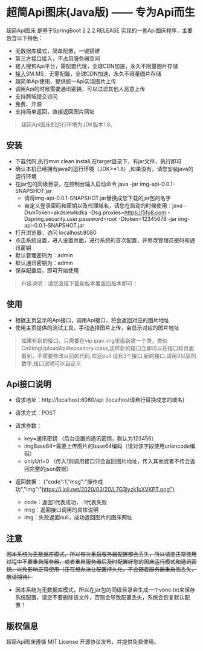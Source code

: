 
超简Api图床(Java版)  —— 专为Api而生
===============


超简Api图床 是基于SpringBoot 2.2.2.RELEASE 实现的一套Api图床程序，主要包含以下特色：

 + 无数据库模式，简单配置，一键搭建
 + 第三方接口接入，不占用服务器空间
 + 接入搜狗Api平台，需配置代理，全球CDN加速，永久不限量图片存储
 + [接入](https://sm.ms/)SM.MS，无需配置，全球CDN加速，永久不限量图片存储
 + 超简单Api使用，提供统一Api实现图片上传
 + 调用Api的时候需要通讯密钥，可以过滤其他人恶意上传
 + 支持跨域提交访问
 + 免费、开源
 + 支持简单返回，直接返回图片网址

> 超简Api图床的运行环境为JDK版本1.8。

## 安装

 + 下载代码,执行mvn clean install,在target目录下，有jar文件，执行即可
 + 确认本机已经拥有java的运行环境（JDK>=1.8）,如果没有，请您安装java的运行环境
 + 在jar包的同级目录，在控制台输入启动命令 java -jar img-api-0.0.1-SNAPSHOT.jar
    + 请将img-api-0.0.1-SNAPSHOT.jar替换成您下载的jar包的名字
    + 自定义登录密码和密钥以及代理域名，请您在启动的时候使用：java -DsmToken=akdsiewlkdka -Dsg.proxies=https://5fu8.com -Dspring.security.user.password=root -Dtoken=12345678 -jar img-api-0.0.1-SNAPSHOT.jar
 + 打开浏览器，访问 localhost:8080
 + 点击系统设置，进入设置页面，进行系统的首次配置，并修改管理员密码和通讯密钥
 + 默认管理密码为：admin
 + 默认通讯密钥为：admin
 + 保存配置后，即可开始使用


 > 升级说明：请您直接下载新版本覆盖旧版本即可！
 

## 使用

 + 根据主页显示的Api接口，调用Api接口，将会返回对应的图片地址
 + 使用主页提供的测试工具，手动选择图片上传，会显示对应的图片地址

 > 如果有新的接口，只需要在vip.ipav.img里面新建一个类，类似Cn6ImgUploadApiRepository.class,这样新的接口立即可以在接口和页面看到，不需要修改以前的代码,欢迎pull
 > 现有3个接口,新的接口,请用3以后的数字,接口说明可以自定义
 
## Api接口说明
 + 请求地址：http://localhost:8080/api  (localhost请自行替换成您的域名)
 + 请求方式：POST
 + 请求参数：
   + key=通讯密钥  （后台设置的通讯密钥，默认为123456）
   + imgBase64=需要上传图片的base64编码（请对该字段使用urlencode编码）
   + onlyUrl=0 （传入1则调用接口只会返回图片地址，传入其他或者不传会返回完整的json数据）
   
 + 返回数据：
    {"code":1,"msg":"操作成功","img":"https://i.loli.net/2020/03/20/L7G3jyzk1cXVKPT.png"}
    + code：返回1代表成功，-1代表失败
    + msg：返回接口调用的具体说明
    + img：失败返回null，成功返回图片的图床网址
 

## 注意

 <del>因本系统为无数据库模式，所以每次重启服务器配置都会丢失，所以请您正常使用过程中不要重启服务器，或者重启服务器后及时配置好您的图床运行模式和通讯密钥，以免影响正常使用（正在想办法让配置持久化，不会随着服务器重启而丢失，敬请期待）</del>
 + 因本系统为无数据库模式，所以在jar包的同级目录会生成一个vone.txt来保存系统配置，请您不要删除该文件，否则会导致配置丢失，系统会恢复默认配置！

## 版权信息

超简Api图床遵循 MIT License 开源协议发布，并提供免费使用。

